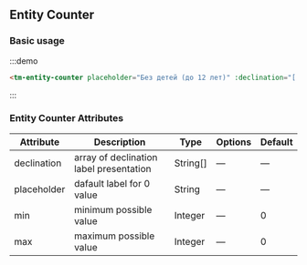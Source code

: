 ## Entity Counter

### Basic usage

:::demo

```html
<tm-entity-counter placeholder="Без детей (до 12 лет)" :declination="['взрослый', 'взрослых', 'взрослых']"></tm-entity-counter>
```

:::

### Entity Counter Attributes
| Attribute | Description | Type | Options | Default |
|---------- |-------- |---------- |-------------  |-------- |
| declination | array of declination label presentation | String[] | — | — |
| placeholder | dafault label for 0 value | String | — | — |
| min | minimum possible value | Integer | — | 0 |
| max | maximum possible value | Integer | — | 0 |

